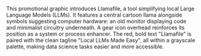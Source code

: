 This promotional graphic introduces Llamafile, a tool simplifying local Large Language Models (LLMs). It features a central cartoon llama alongside symbols suggesting computer hardware: an old monitor displaying code and minimalist circuitry underneath. A gear icon overhead reinforces its position as a system or process enhancer. The red, bold text "Llamafile" is paired with the clean tagline "Local LLMs Made Easy", all within a grayscale palette, making data science tasks easier and more accessible.